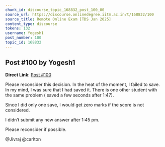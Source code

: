 ```yaml
---
chunk_id: discourse_topic_168832_post_100_00
source_url: https://discourse.onlinedegree.iitm.ac.in/t/168832/100
source_title: Remote Online Exam [TDS Jan 2025]
content_type: discourse
tokens: 132
username: Yogesh1
post_number: 100
topic_id: 168832
---
```


## Post #100 by Yogesh1

**Direct Link**: [Post #100](https://discourse.onlinedegree.iitm.ac.in/t/168832/100)

Please reconsider this decision. In the heat of the moment, I failed to save. In my mind, I was sure that I had saved it. There is one other student with the same problem ( saved a few seconds after 1:47).

Since I did only one save, I would get zero marks if the score is not considered.

I didn’t submit any new answer after 1:45 pm.

Please reconsider if possible.

@Jivraj @carlton
